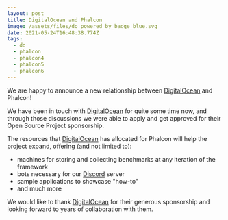 ```yaml
---
layout: post
title: DigitalOcean and Phalcon
image: /assets/files/do_powered_by_badge_blue.svg
date: 2021-05-24T16:48:38.774Z
tags:
  - do
  - phalcon
  - phalcon4
  - phalcon5
  - phalcon6
---
```

We are happy to announce a new relationship between [DigitalOcean](https://www.digitalocean.com/?utm_medium=opensource&utm_source=phalcon) and Phalcon!

<!--more-->
We have been in touch with [DigitalOcean](https://www.digitalocean.com/?utm_medium=opensource&utm_source=phalcon) for quite some time now, and through those discussions we were able to apply and get approved for their Open Source Project sponsorship.

The resources that [DigitalOcean](https://www.digitalocean.com/?utm_medium=opensource&utm_source=phalcon) has allocated for Phalcon will help the project expand, offering (and not limited to):
- machines for storing and collecting benchmarks at any iteration of the framework
- bots necessary for our [Discord](https://phalcon.io/discord) server
- sample applications to showcase "how-to"
- and much more

We would like to thank [DigitalOcean](https://www.digitalocean.com/?utm_medium=opensource&utm_source=phalcon) for their generous sponsorship and looking forward to years of collaboration with them.

